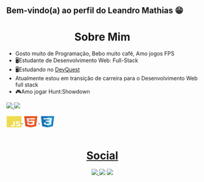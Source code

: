 ## Bem-vindo(a) ao perfil do Leandro Mathias 😁

<h1 align="center"> Sobre Mim </h1>
<ul align="left">
 <li>Gosto muito de Programação, Bebo muito café, Amo jogos FPS</li>
 <li>🖥Estudante de Desenvolvimento Web: Full-Stack</li>
 <li>🖥Estudando no <a href="https://github.com/devemdobro" target="_blank">DevQuest</a></li>
 <li>Atualmente estou em transição de carreira para o Desenvolvimento Web full stack</li>
 <li>🎮Amo jogar Hunt:Showdown</li>
</ul>
<div>
   <a href="https://github.com/leandro-mathiask">
   <img height="180em" src="https://github-readme-stats.vercel.app/api?username=leandro-mathiask&show_icons=true&theme=tokyonight&include_all_commits=true&count_private=true"/>
   <img height="180em" src="https://github-readme-stats.vercel.app/api/top-langs/?username=leandro-mathiask&layout=compact&langs_count=6&theme=tokyonight"/>
</div>
    
<div style="display: inline_block"><br>
  <img align="center" alt="Js" height="30" width="40" src="https://raw.githubusercontent.com/devicons/devicon/master/icons/javascript/javascript-plain.svg">
  <img align="center" alt="HTML" height="30" width="40" src="https://raw.githubusercontent.com/devicons/devicon/master/icons/html5/html5-original.svg">
  <img align="center" alt="CSS" height="30" width="40" src="https://raw.githubusercontent.com/devicons/devicon/master/icons/css3/css3-original.svg">
</div>
 
<br>
 
<h1 align="center"> Social </h1>
<p align="center" >
<a href="https://www.linkedin.com/in/leandro-mathias-lm/" target="_blank">
<img height="50px" src="https://img.shields.io/badge/-LinkedIn-000?style=for-the-badge&logo=linkedin&logoColor=FF00F6&color:FFF">
</a>
<a href="https://www.instagram.com/leandro.mathias_/" target="_blank">
<img height="50px"  src="https://img.shields.io/badge/-Instagram-000?style=for-the-badge&logo=instagram&logoColor=FF00F6&color:FFF"></a>
<a href="mailto:leandro.mathiaslm@gmail.com" target="_blank">
<img height="50px" src="https://img.shields.io/badge/-Email-000?style=for-the-badge&logo=microsoft-outlook&logoColor=FF00F6&color:FFF">
</a>
</p>
<br/><br/>
